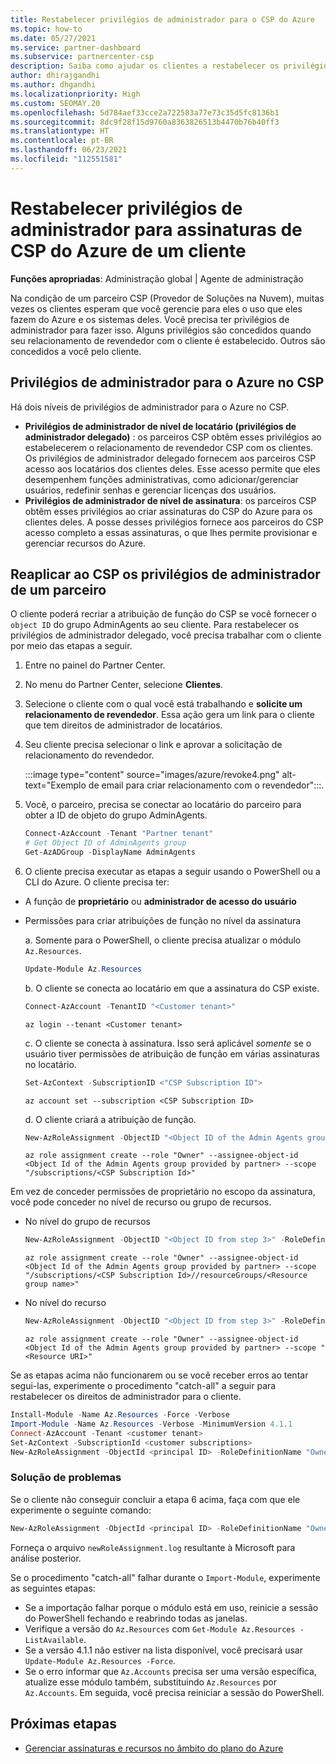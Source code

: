 ```yaml
---
title: Restabelecer privilégios de administrador para o CSP do Azure
ms.topic: how-to
ms.date: 05/27/2021
ms.service: partner-dashboard
ms.subservice: partnercenter-csp
description: Saiba como ajudar os clientes a restabelecer os privilégios de administrador de um parceiro para que ele possa ajudar a gerenciar as assinaturas de CSP (Provedor de Soluções de Nuvem) do Azure de um cliente.
author: dhirajgandhi
ms.author: dhgandhi
ms.localizationpriority: High
ms.custom: SEOMAY.20
ms.openlocfilehash: 5d784aef33cce2a722583a77e73c35d5fc8136b1
ms.sourcegitcommit: 8dc9f28f15d9760a8363826513b4470b76b40ff3
ms.translationtype: HT
ms.contentlocale: pt-BR
ms.lasthandoff: 06/23/2021
ms.locfileid: "112551581"
---
```

# <a name="reinstate-admin-privileges-for-a-customers-azure-csp-subscriptions"></a>Restabelecer privilégios de administrador para assinaturas de CSP do Azure de um cliente  

**Funções apropriadas**: Administração global | Agente de administração

Na condição de um parceiro CSP (Provedor de Soluções na Nuvem), muitas vezes os clientes esperam que você gerencie para eles o uso que eles fazem do Azure e os sistemas deles. Você precisa ter privilégios de administrador para fazer isso. Alguns privilégios são concedidos quando seu relacionamento de revendedor com o cliente é estabelecido. Outros são concedidos a você pelo cliente.

## <a name="admin-privileges-for-azure-in-csp"></a>Privilégios de administrador para o Azure no CSP

Há dois níveis de privilégios de administrador para o Azure no CSP.

- **Privilégios de administrador de nível de locatário (privilégios de administrador delegado)** : os parceiros CSP obtêm esses privilégios ao estabelecerem o relacionamento de revendedor CSP com os clientes. Os privilégios de administrador delegado fornecem aos parceiros CSP acesso aos locatários dos clientes deles. Esse acesso permite que eles desempenhem funções administrativas, como adicionar/gerenciar usuários, redefinir senhas e gerenciar licenças dos usuários.
- **Privilégios de administrador de nível de assinatura**: os parceiros CSP obtêm esses privilégios ao criar assinaturas do CSP do Azure para os clientes deles. A posse desses privilégios fornece aos parceiros do CSP acesso completo a essas assinaturas, o que lhes permite provisionar e gerenciar recursos do Azure.

## <a name="reinstate-csp-a-partners-admin-privileges"></a>Reaplicar ao CSP os privilégios de administrador de um parceiro

O cliente poderá recriar a atribuição de função do CSP se você fornecer o `object ID` do grupo AdminAgents ao seu cliente. Para restabelecer os privilégios de administrador delegado, você precisa trabalhar com o cliente por meio das etapas a seguir.

1. Entre no painel do Partner Center.

2. No menu do Partner Center, selecione **Clientes**.

3. Selecione o cliente com o qual você está trabalhando e **solicite um relacionamento de revendedor**. Essa ação gera um link para o cliente que tem direitos de administrador de locatários.

4. Seu cliente precisa selecionar o link e aprovar a solicitação de relacionamento do revendedor.

   :::image type="content" source="images/azure/revoke4.png" alt-text="Exemplo de email para criar relacionamento com o revendedor":::.

5. Você, o parceiro, precisa se conectar ao locatário do parceiro para obter a ID de objeto do grupo AdminAgents.
  
   ```powershell
   Connect-AzAccount -Tenant "Partner tenant"
   # Get Object ID of AdminAgents group
   Get-AzADGroup -DisplayName AdminAgents
   ```

6. O cliente precisa executar as etapas a seguir usando o PowerShell ou a CLI do Azure. O cliente precisa ter:

- A função de **proprietário** ou **administrador de acesso do usuário** 
- Permissões para criar atribuições de função no nível da assinatura

   a. Somente para o PowerShell, o cliente precisa atualizar o módulo `Az.Resources`.
   ```powershell
   Update-Module Az.Resources
   ```

   b. O cliente se conecta ao locatário em que a assinatura do CSP existe.
   ```powershell
   Connect-AzAccount -TenantID "<Customer tenant>"
   ```
   ```azurecli
   az login --tenant <Customer tenant>
   ```

   c. O cliente se conecta à assinatura. Isso será aplicável *somente* se o usuário tiver permissões de atribuição de função em várias assinaturas no locatário.

   ```powershell
   Set-AzContext -SubscriptionID <"CSP Subscription ID">
   ```
   ```azurecli
   az account set --subscription <CSP Subscription ID>
   ```

   d. O cliente criará a atribuição de função.
    
   ```powershell
   New-AzRoleAssignment -ObjectID "<Object ID of the Admin Agents group provided by partner>" -RoleDefinitionName "Owner" -Scope "/subscriptions/'<CSP subscription ID>'"
   ```
   ```azurecli
   az role assignment create --role "Owner" --assignee-object-id <Object Id of the Admin Agents group provided by partner> --scope "/subscriptions/<CSP Subscription Id>"
   ```

Em vez de conceder permissões de proprietário no escopo da assinatura, você pode conceder no nível de recurso ou grupo de recursos. 

- No nível do grupo de recursos

   ```powershell
   New-AzRoleAssignment -ObjectID "<Object ID from step 3>" -RoleDefinitionName Owner -Scope "/subscriptions/'SubscriptionID of CSP subscription'/resourceGroups/'Resource group name'"
   ```
   ```azurecli
   az role assignment create --role "Owner" --assignee-object-id <Object Id of the Admin Agents group provided by partner> --scope "/subscriptions/<CSP Subscription Id>//resourceGroups/<Resource group name>"
   ```

- No nível do recurso

   ```powershell
   New-AzRoleAssignment -ObjectID "<Object ID from step 3>" -RoleDefinitionName Owner -Scope "<Resource URI>"
   ```
   ```azurecli
   az role assignment create --role "Owner" --assignee-object-id <Object Id of the Admin Agents group provided by partner> --scope "<Resource URI>"
   ```

Se as etapas acima não funcionarem ou se você receber erros ao tentar segui-las, experimente o procedimento "catch-all" a seguir para restabelecer os direitos de administrador para o cliente.

```powershell
Install-Module -Name Az.Resources -Force -Verbose
Import-Module -Name Az.Resources -Verbose -MinimumVersion 4.1.1
Connect-AzAccount -Tenant <customer tenant>
Set-AzContext -SubscriptionId <customer subscriptions>
New-AzRoleAssignment -ObjectId <principal ID> -RoleDefinitionName "Owner" -Scope "/subscriptions/<customer subscription>" -ObjectType "ForeignGroup"
```

### <a name="troubleshooting"></a>Solução de problemas

Se o cliente não conseguir concluir a etapa 6 acima, faça com que ele experimente o seguinte comando:

```powershell
New-AzRoleAssignment -ObjectId <principal ID> -RoleDefinitionName "Owner" -Scope "/subscriptions/<costumer subscription>" -ObjectType "ForeignGroup" -Debug > newRoleAssignment.log
```

Forneça o arquivo `newRoleAssignment.log` resultante à Microsoft para análise posterior.

Se o procedimento "catch-all" falhar durante o `Import-Module`, experimente as seguintes etapas:
- Se a importação falhar porque o módulo está em uso, reinicie a sessão do PowerShell fechando e reabrindo todas as janelas.
- Verifique a versão do `Az.Resources` com `Get-Module Az.Resources -ListAvailable`.
- Se a versão 4.1.1 não estiver na lista disponível, você precisará usar `Update-Module Az.Resources -Force`.
- Se o erro informar que `Az.Accounts` precisa ser uma versão específica, atualize esse módulo também, substituindo `Az.Resources` por `Az.Accounts`. Em seguida, você precisa reiniciar a sessão do PowerShell.


## <a name="next-steps"></a>Próximas etapas

- [Gerenciar assinaturas e recursos no âmbito do plano do Azure](azure-plan-manage.md)
